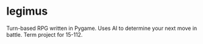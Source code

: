 # legimus
Turn-based RPG written in Pygame. Uses AI to determine your next move in battle. Term project for 15-112.
